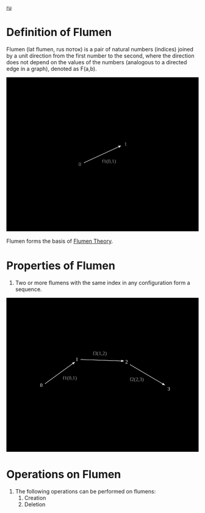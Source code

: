 [ru](../ru/flumen.md)

# Definition of Flumen

Flumen (lat flumen, rus поток) is a pair of natural numbers (indices) joined by a unit direction from the first number to the second, where the direction does not depend on the values of the numbers (analogous to a directed edge in a graph), denoted as F(a,b).

![](../images/f1.svg)

Flumen forms the basis of [Flumen Theory](../README.md).

# Properties of Flumen

1. Two or more flumens with the same index in any configuration form a sequence.

![](../images/f1f2f3.svg)

# Operations on Flumen

1. The following operations can be performed on flumens:
    1. Creation
    2. Deletion
